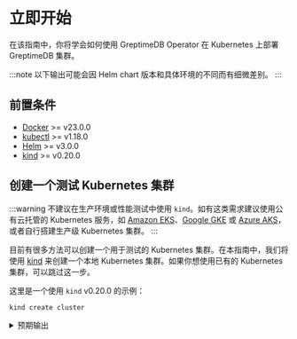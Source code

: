 # 立即开始

在该指南中，你将学会如何使用 GreptimeDB Operator 在 Kubernetes 上部署 GreptimeDB 集群。

:::note
以下输出可能会因 Helm chart 版本和具体环境的不同而有细微差别。
:::

## 前置条件

- [Docker](https://docs.docker.com/get-started/get-docker/) >= v23.0.0
- [kubectl](https://kubernetes.io/docs/tasks/tools/install-kubectl/) >= v1.18.0
- [Helm](https://helm.sh/docs/intro/install/) >= v3.0.0
- [kind](https://kind.sigs.k8s.io/docs/user/quick-start/) >= v0.20.0

## 创建一个测试 Kubernetes 集群

:::warning
不建议在生产环境或性能测试中使用 `kind`。如有这类需求建议使用公有云托管的 Kubernetes 服务，如 [Amazon EKS](https://aws.amazon.com/eks/)、[Google GKE](https://cloud.google.com/kubernetes-engine/) 或 [Azure AKS](https://azure.microsoft.com/en-us/services/kubernetes-service/)，或者自行搭建生产级 Kubernetes 集群。
:::

目前有很多方法可以创建一个用于测试的 Kubernetes 集群。在本指南中，我们将使用 [kind](https://kind.sigs.k8s.io/docs/user/quick-start/) 来创建一个本地 Kubernetes 集群。如果你想使用已有的 Kubernetes 集群，可以跳过这一步。

这里是一个使用 `kind` v0.20.0 的示例：

```bash
kind create cluster
```

<details>
  <summary>预期输出</summary>
```bash
Creating cluster "kind" ...
 ✓ Ensuring node image (kindest/node:v1.27.3) 🖼
 ✓ Preparing nodes 📦
 ✓ Writing configuration 📜
 ✓ Starting control-plane 🕹️
 ✓ Installing CNI 🔌
 ✓ Installing StorageClass 💾
Set kubectl context to "kind-kind"
You can now use your cluster with:

kubectl cluster-info --context kind-kind

Thanks for using kind! 😊
```
</details>

使用以下命令检查集群的状态：

```bash
kubectl cluster-info
```

<details>
  <summary>预期输出</summary>
```bash
Kubernetes control plane is running at https://127.0.0.1:60495
CoreDNS is running at https://127.0.0.1:60495/api/v1/namespaces/kube-system/services/kube-dns:dns/proxy

To further debug and diagnose cluster problems, use 'kubectl cluster-info dump'.
```
</details>

:::note
中国大陆用户如有网络访问问题，可使用 Greptime 提供的位于阿里云镜像仓库的 `kindest/node:v1.27.3` 镜像：

```bash
kind create cluster --image greptime-registry.cn-hangzhou.cr.aliyuncs.com/kindest/node:v1.27.3
```
:::

## 添加 Greptime Helm 仓库

:::note
中国大陆用户如有网络访问问题，可跳过这一步骤并直接参考下一步中使用阿里云 OCI 镜像仓库的方式。采用这一方式将无需手动添加 Helm 仓库。
:::

我们提供了 GreptimeDB Operator 和 GreptimeDB 集群的[官方 Helm 仓库](https://github.com/GreptimeTeam/helm-charts)。你可以通过运行以下命令来添加仓库：

```bash
helm repo add greptime https://greptimeteam.github.io/helm-charts/
helm repo update
```

检查 Greptime Helm 仓库中的 charts：

```bash
helm search repo greptime
```

<details>
  <summary>预期输出</summary>
```bash
NAME                          	CHART VERSION	APP VERSION  	DESCRIPTION
greptime/greptimedb-cluster   	0.2.25       	0.9.5        	A Helm chart for deploying GreptimeDB cluster i...
greptime/greptimedb-operator  	0.2.9        	0.1.3-alpha.1	The greptimedb-operator Helm chart for Kubernetes.
greptime/greptimedb-standalone	0.1.27       	0.9.5        	A Helm chart for deploying standalone greptimedb
```
</details>

## 安装和验证 GreptimeDB Operator

现在我们准备使用 Helm 在 Kubernetes 集群上安装 GreptimeDB Operator。

### 安装 GreptimeDB Operator

[GreptimeDB Operator](https://github.com/GrepTimeTeam/greptimedb-operator) 是一个用于管理 GreptimeDB 集群生命周期的 Kubernetes operator。

让我们在 `greptimedb-admin` 命名空间中安装最新版本的 GreptimeDB Operator：

```bash
helm install greptimedb-operator greptime/greptimedb-operator -n greptimedb-admin --create-namespace
```

<details>
  <summary>预期输出</summary>
```bash
NAME: greptimedb-operator
LAST DEPLOYED: Tue Oct 29 18:40:10 2024
NAMESPACE: greptimedb-admin
STATUS: deployed
REVISION: 1
TEST SUITE: None
NOTES:
***********************************************************************
 Welcome to use greptimedb-operator
 Chart version: 0.2.9
 GreptimeDB Operator version: 0.1.3-alpha.1
***********************************************************************

Installed components:
* greptimedb-operator

The greptimedb-operator is starting, use `kubectl get deployments greptimedb-operator -n greptimedb-admin` to check its status.
```
</details>

:::note
中国大陆用户如有网络访问问题，可直接使用阿里云 OCI 镜像仓库的方式安装 GreptimeDB Operator：

```bash
helm install greptimedb-operator \
  oci://greptime-registry.cn-hangzhou.cr.aliyuncs.com/charts/greptimedb-operator \
  --set image.registry=greptime-registry.cn-hangzhou.cr.aliyuncs.com \
  -n greptimedb-admin \
  --create-namespace
```

此时我们也将镜像仓库设置为 Greptime 官方的阿里云镜像仓库。
:::

:::note
我们还可以直接使用 `kubectl` 和 `bundle.yaml` 来安装最新版本的 GreptimeDB Operator：

```bash
kubectl apply -f \
  https://github.com/GreptimeTeam/greptimedb-operator/releases/latest/download/bundle.yaml \
  --server-side
```

这种方式仅适用于在测试环境快速部署 GreptimeDB Operator，不建议在生产环境中使用。
:::

### 验证 GreptimeDB Operator 安装

检查 GreptimeDB Operator 的状态：

```bash
kubectl get pods -n greptimedb-admin -l app.kubernetes.io/instance=greptimedb-operator
```

<details>
  <summary>预期输出</summary>
```bash
NAME                                   READY   STATUS    RESTARTS   AGE
greptimedb-operator-68d684c6cf-qr4q4   1/1     Running   0          4m8s
```
</details>

你也可以检查 CRD 的安装：

```bash
kubectl get crds | grep greptime
```

<details>
  <summary>预期输出</summary>
```bash
greptimedbclusters.greptime.io      2024-10-28T08:46:27Z
greptimedbstandalones.greptime.io   2024-10-28T08:46:27Z
```
</details>

GreptimeDB Operator 将会使用 `greptimedbclusters.greptime.io` and `greptimedbstandalones.greptime.io` 这两个 CRD 来管理 GreptimeDB 集群和单机实例。

## 安装 etcd 集群

GreptimeDB 集群需要一个 etcd 集群来存储元数据。让我们使用 Bitnami 的 etcd Helm [chart](https://hub.docker.com/r/bitnami/etcd) 来安装一个 etcd 集群。

```bash
helm install etcd \
  oci://registry-1.docker.io/bitnamicharts/etcd \
  --version 10.2.12 \
  --set replicaCount=3 \
  --set auth.rbac.create=false \
  --set auth.rbac.token.enabled=false \
  --create-namespace \
  -n etcd-cluster
```

<details>
  <summary>预期输出</summary>
```bash
NAME: etcd
LAST DEPLOYED: Mon Oct 28 17:01:38 2024
NAMESPACE: etcd-cluster
STATUS: deployed
REVISION: 1
TEST SUITE: None
NOTES:
CHART NAME: etcd
CHART VERSION: 10.2.12
APP VERSION: 3.5.15

** Please be patient while the chart is being deployed **

etcd can be accessed via port 2379 on the following DNS name from within your cluster:

    etcd.etcd-cluster.svc.cluster.local

To create a pod that you can use as a etcd client run the following command:

    kubectl run etcd-client --restart='Never' --image docker.io/bitnami/etcd:3.5.15-debian-12-r6 --env ETCDCTL_ENDPOINTS="etcd.etcd-cluster.svc.cluster.local:2379" --namespace etcd-cluster --command -- sleep infinity

Then, you can set/get a key using the commands below:

    kubectl exec --namespace etcd-cluster -it etcd-client -- bash
    etcdctl  put /message Hello
    etcdctl  get /message

To connect to your etcd server from outside the cluster execute the following commands:

    kubectl port-forward --namespace etcd-cluster svc/etcd 2379:2379 &
    echo "etcd URL: http://127.0.0.1:2379"

WARNING: There are "resources" sections in the chart not set. Using "resourcesPreset" is not recommended for production. For production installations, please set the following values according to your workload needs:
- disasterRecovery.cronjob.resources
- resources
  +info https://kubernetes.io/docs/concepts/configuration/manage-resources-containers/
```
</details>

当 etcd 集群准备好后，你可以使用以下命令检查 Pod 的状态：

```bash
kubectl get pods -n etcd-cluster -l app.kubernetes.io/instance=etcd
```

<details>
  <summary>预期输出</summary>
```bash
NAME     READY   STATUS    RESTARTS   AGE
etcd-0   1/1     Running   0          2m8s
etcd-1   1/1     Running   0          2m8s
etcd-2   1/1     Running   0          2m8s
```
</details>

:::note
中国大陆用户如有网络访问问题，可直接使用阿里云 OCI 镜像仓库的方式安装 etcd 集群：

```bash
helm install etcd \
  oci://greptime-registry.cn-hangzhou.cr.aliyuncs.com/charts/etcd \
  --set image.registry=greptime-registry.cn-hangzhou.cr.aliyuncs.com \
  --set image.tag=3.5.12 \
  --set replicaCount=3 \
  --set auth.rbac.create=false \
  --set auth.rbac.token.enabled=false \
  --create-namespace \
  -n etcd-cluster
```
:::

你可以通过运行以下命令来测试 etcd 集群：

```bash
kubectl -n etcd-cluster \
  exec etcd-0 -- etcdctl endpoint health \
  --endpoints=http://etcd-0.etcd-headless.etcd-cluster.svc.cluster.local:2379,http://etcd-1.etcd-headless.etcd-cluster.svc.cluster.local:2379,http://etcd-2.etcd-headless.etcd-cluster.svc.cluster.local:2379
```

<details>
  <summary>预期输出</summary>
```bash
http://etcd-1.etcd-headless.etcd-cluster.svc.cluster.local:2379 is healthy: successfully committed proposal: took = 3.008575ms
http://etcd-0.etcd-headless.etcd-cluster.svc.cluster.local:2379 is healthy: successfully committed proposal: took = 3.136576ms
http://etcd-2.etcd-headless.etcd-cluster.svc.cluster.local:2379 is healthy: successfully committed proposal: took = 3.147702ms
```
</details>

## 安装带有监控集成的 GreptimeDB 集群

目前我们已经准备好了 GreptimeDB Operator 和 etcd 集群，现在我们可以部署一个带监控集成的最小 GreptimeDB 集群：

:::warning
本文档中的默认配置不适用于生产环境，你应该根据自己的需求调整配置。
:::

```bash
helm install mycluster \
  --set monitoring.enabled=true \
  --set grafana.enabled=true \
  greptime/greptimedb-cluster \
  -n default
```

:::note
中国大陆用户如有网络访问问题，可直接使用阿里云 OCI 镜像仓库的方式来安装 GreptimeDB 集群：

```bash
helm install mycluster \
  oci://greptime-registry.cn-hangzhou.cr.aliyuncs.com/charts/greptimedb-cluster \
  --set image.registry=greptime-registry.cn-hangzhou.cr.aliyuncs.com \
  --set initializer.registry=greptime-registry.cn-hangzhou.cr.aliyuncs.com \
  --set grafana.enabled=true \
  --set grafana.image.registry=greptime-registry.cn-hangzhou.cr.aliyuncs.com \
  --set monitoring.enabled=true \
  --set monitoring.vector.registry=greptime-registry.cn-hangzhou.cr.aliyuncs.com \
  -n default
```

如果你使用了不同的集群名称和命名空间，请将 `mycluster` 和 `default` 替换为你的配置。
:::

<details>
  <summary>预期输出</summary>
```bash
Release "mycluster" does not exist. Installing it now.
NAME: mycluster
LAST DEPLOYED: Mon Oct 28 17:19:47 2024
NAMESPACE: default
STATUS: deployed
REVISION: 1
NOTES:
***********************************************************************
 Welcome to use greptimedb-cluster
 Chart version: 0.2.25
 GreptimeDB Cluster version: 0.9.5
***********************************************************************

Installed components:
* greptimedb-frontend
* greptimedb-datanode
* greptimedb-meta

The greptimedb-cluster is starting, use `kubectl get pods -n default` to check its status.
```
</details>

当启用 `monitoring` 选项时，我们将会在 cluster 所属的命名空间下部署一个名为 `${cluster}-monitor` 的 GreptimeDB Standalone 实例，用于存储集群的 metrics 和 logs 这类监控数据。同时，我们也会为集群内的每一个 Pod 部署一个 [Vector](https://github.com/vectordotdev/vector) sidecar  来收集集群的 metrics 和 logs，并发送给 GreptimeDB Standalone 实例。


当启用 `grafana` 选项时，我们将会部署一个 Grafana 实例，并配置 Grafana 使用 GreptimeDB Standalone 实例作为数据源（分别使用 Prometheus 和 MySQL 协议），从而我们开箱即可使用 Grafana 来可视化 GreptimeDB 集群的监控数据。默认地，Grafana 将会使用 `mycluster` 和 `default` 作为集群名称和命名空间来创建数据源。如果你想要监控具有不同名称或不同命名空间的集群，那就需要基于不同的集群名称和命名空间来创建不同的数据源配置。你可以创建一个如下所示的 `values.yaml` 文件：

```yaml
grafana:
  datasources:
    datasources.yaml:
      datasources:
        - name: greptimedb-metrics
          type: prometheus
          url: http://${cluster}-monitor-standalone.${namespace}.svc.cluster.local:4000/v1/prometheus
          access: proxy
          isDefault: true

        - name: greptimedb-logs
          type: mysql
          url: ${cluster}-monitor-standalone.${namespace}.svc.cluster.local:4002
          access: proxy
          database: public
```

上述配置将在 Grafana dashboard 中为 GreptimeDB 集群的指标和日志创建默认的数据源：

- `greptimedb-metrics`：集群的指标存储在独立的监控数据库中，并对外暴露为 Prometheus 协议（`type: prometheus`）；

- `greptimedb-logs`：集群的日志存储在独立的监控数据库中，并对外暴露为 MySQL 协议（`type: mysql`）。默认使用 `public` 数据库；

然后将上面的 `values.yaml` 中的 `${cluster}` 和 `${namespace}` 替换为你想要的值，并使用以下命令安装 GreptimeDB 集群：

```bash
helm install ${cluster} \
  --set monitoring.enabled=true \
  --set grafana.enabled=true \
  greptime/greptimedb-cluster \
  -f values.yaml \
  -n ${namespace}
```

当启动集群安装之后，我们可以用如下命令检查 GreptimeDB 集群的状态。若你使用了不同的集群名和命名空间，可将 `default` 和 `mycluster` 替换为你的配置：

```bash
kubectl -n default get greptimedbclusters.greptime.io mycluster
```

<details>
  <summary>预期输出</summary>
```bash
NAME        FRONTEND   DATANODE   META   FLOWNODE   PHASE      VERSION   AGE
mycluster   1          1          1      0          Running    v0.9.5    5m12s
```
</details>

上面的命令将会显示 GreptimeDB 集群的状态。当 `PHASE` 为 `Running` 时，表示 GreptimeDB 集群已经成功启动。

你还可以检查 GreptimeDB 集群的 Pod 状态：

```bash
kubectl -n default get pods
```

<details>
  <summary>预期输出</summary>
```bash
NAME                                 READY   STATUS    RESTARTS   AGE
mycluster-datanode-0                 2/2     Running   0          77s
mycluster-frontend-6ffdd549b-9s7gx   2/2     Running   0          66s
mycluster-grafana-675b64786-ktqps    1/1     Running   0          6m35s
mycluster-meta-58bc88b597-ppzvj      2/2     Running   0          86s
mycluster-monitor-standalone-0       1/1     Running   0          6m35s
```
</details>

正如你所看到的，我们创建了一个最小的 GreptimeDB 集群，包括 1 个 frontend、1 个 datanode 和 1 个 metasrv。关于一个完整的 GreptimeDB 集群的组成，你可以参考 [architecture](/user-guide/concepts/architecture.md)。除此之外，我们还部署了一个独立的 GreptimeDB Standalone 实例（`mycluster-monitor-standalone-0`）用以存储监控数据和一个 Grafana 实例（`mycluster-grafana-675b64786-ktqps`）用以可视化集群的监控数据。

## 探索 GreptimeDB 集群

### 访问 GreptimeDB 集群

你可以通过使用 `kubectl port-forward` 命令转发 frontend 服务来访问 GreptimeDB 集群：

```bash
kubectl -n default port-forward svc/mycluster-frontend 4000:4000 4001:4001 4002:4002 4003:4003 
```

<details>
  <summary>预期输出</summary>
```bash
Forwarding from 127.0.0.1:4000 -> 4000
Forwarding from [::1]:4000 -> 4000
Forwarding from 127.0.0.1:4001 -> 4001
Forwarding from [::1]:4001 -> 4001
Forwarding from 127.0.0.1:4002 -> 4002
Forwarding from [::1]:4002 -> 4002
Forwarding from 127.0.0.1:4003 -> 4003
Forwarding from [::1]:4003 -> 4003
```
</details>

请注意，当你使用了其他集群名和命名空间时，你可以使用如下命令，并将 `${cluster}` 和 `${namespace}` 替换为你的配置：

```bash
kubectl -n ${namespace} port-forward svc/${cluster}-frontend 4000:4000 4001:4001 4002:4002 4003:4003 
```

:::warning
如果你想将服务暴露给公网访问，可以使用带有 `--address` 选项的 `kubectl port-forward` 命令：

```bash
kubectl -n default port-forward --address 0.0.0.0 svc/mycluster-frontend 4000:4000 4001:4001 4002:4002 4003:4003
```

在将服务暴露给公网访问之前，请确保你已经配置了适当的安全设置。
:::

打开浏览器并访问 `http://localhost:4000/dashboard` 来访问 [GreptimeDB Dashboard](https://github.com/GrepTimeTeam/dashboard)。

如果你想使用其他工具如 `mysql` 或 `psql` 来连接 GreptimeDB 集群，你可以参考 [快速入门](/getting-started/quick-start.md)。

### 访问 Grafana dashboard

你可以使用 `kubectl port-forward` 命令转发 Grafana 服务：

```bash
kubectl -n default port-forward svc/mycluster-grafana 18080:80
```

请注意，当你使用了其他集群名和命名空间时，你可以使用如下命令，并将 `${cluster}` 和 `${namespace}` 替换为你的配置：

```bash
kubectl -n ${namespace} port-forward svc/${cluster}-grafana 18080:80 
```

接着打开浏览器并访问 `http://localhost:18080` 来访问 Grafana dashboard。默认的用户名和密码是 `admin` 和 `gt-operator`：

![Grafana Dashboard](/kubernetes-cluster-grafana-dashboard.jpg)

目前有三个可用的 Dashboard：

- **GreptimeDB Cluster Metrics**: 用于显示 GreptimeDB 集群的 Metrics；
- **GreptimeDB Cluster Logs**: 用于显示 GreptimeDB 集群的日志；
- **GreptimeDB Cluster Slow Queries**: 用于显示 GreptimeDB 集群的慢查询；

## 清理

:::danger
清理操作将会删除 GreptimeDB 集群的元数据和数据。请确保在继续操作之前已经备份了数据。
:::

### 停止端口转发

可以使用以下命令停止 GreptimeDB 集群的端口转发：

```bash
pkill -f kubectl port-forward
```

### 卸载 GreptimeDB 集群

可以使用以下命令卸载 GreptimeDB 集群：

```bash
helm -n default uninstall mycluster
```

### 删除 PVCs

为了安全起见，PVCs 默认不会被删除。如果你想删除 PV 数据，你可以使用以下命令：

```bash
kubectl -n default delete pvc -l app.greptime.io/component=mycluster-datanode
kubectl -n default delete pvc -l app.greptime.io/component=mycluster-monitor-standalone
```

### 清理 etcd 数据

你可以使用以下命令清理 etcd 集群：

```bash
kubectl -n etcd-cluster exec etcd-0 -- etcdctl del "" --from-key=true
```

### 删除 Kubernetes 集群

如果你使用 `kind` 创建 Kubernetes 集群，你可以使用以下命令销毁集群：

```bash
kind delete cluster
```
